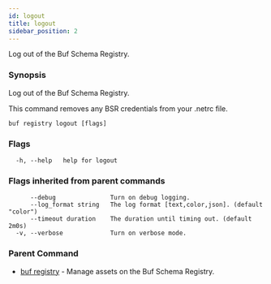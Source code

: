 ```yaml
---
id: logout
title: logout
sidebar_position: 2
---
```

Log out of the Buf Schema Registry.

### Synopsis

Log out of the Buf Schema Registry.

This command removes any BSR credentials from your .netrc file. 

```
buf registry logout [flags]
```

### Flags

```
  -h, --help   help for logout
```

### Flags inherited from parent commands

```
      --debug               Turn on debug logging.
      --log_format string   The log format [text,color,json]. (default "color")
      --timeout duration    The duration until timing out. (default 2m0s)
  -v, --verbose             Turn on verbose mode.
```

### Parent Command

* [buf registry](index.md)	 - Manage assets on the Buf Schema Registry.
